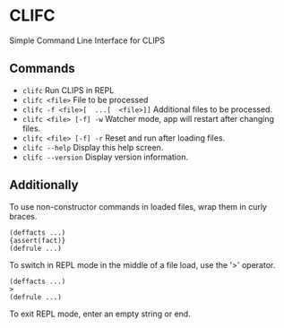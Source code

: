 # CLIFC
Simple Command Line Interface for CLIPS

## Commands
 - `clifc` Run CLIPS in REPL
 - `clifc <file>` File to be processed
 - `clifc -f <file>[  ...[  <file>]]` Additional files to be processed.
 - `clifc <file> [-f] -w` Watcher mode, app will restart after changing files.
 - `clifc <file> [-f] -r` Reset and run after loading files.
 - `clifc --help` Display this help screen.
 - `clifc --version` Display version information.

## Additionally
To use non-constructor commands in loaded files, wrap them in curly braces.
```
(deffacts ...)
{assert(fact)}
(defrule ...)
```
To switch in REPL mode in the middle of a file load, use the '>' operator.  

```
(deffacts ...)
> 
(defrule ...)
```
To exit REPL mode, enter an empty string or end.  
